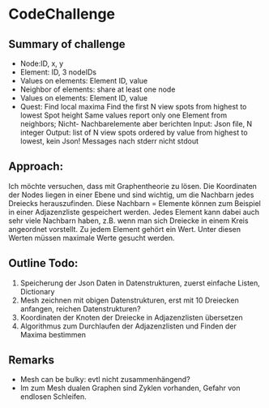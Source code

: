# CodeChallenge

## Summary of challenge
- Node:ID, x, y
- Element: ID, 3 nodeIDs
- Values on elements: Element ID, value
- Neighbor of elements: share at least one node
- Values on elements: Element ID, value
- Quest:
Find local maxima
Find the first N view spots from highest to lowest Spot height
Same values report only one Element from neighbors; Nicht- Nachbarelemente aber berichten
Input: Json file, N integer
Output: list of N view spots ordered by value from highest to lowest, kein Json!
Messages nach stderr nicht stdout

## Approach:
Ich möchte versuchen, dass mit Graphentheorie zu lösen. Die Koordinaten der Nodes liegen in einer Ebene und sind wichtig, um die Nachbarn jedes Dreiecks herauszufinden. Diese Nachbarn = Elemente können zum Beispiel in einer Adjazenzliste gespeichert werden. Jedes Element kann dabei auch sehr viele Nachbarn haben, z.B. wenn man sich Dreiecke in einem Kreis angeordnet vorstellt. Zu jedem Element gehört ein Wert. Unter diesen Werten müssen maximale Werte gesucht werden.

## Outline Todo:
1. Speicherung der Json Daten in Datenstrukturen, zuerst einfache Listen, Dictionary
2. Mesh zeichnen mit obigen Datenstrukturen, erst mit 10 Dreiecken anfangen, reichen Datenstrukturen?
3. Koordinaten der Knoten der Dreiecke in Adjazenzlisten übersetzen
4. Algorithmus zum Durchlaufen der Adjazenzlisten und Finden der Maxima bestimmen

## Remarks
- Mesh can be bulky: evtl nicht zusammenhängend?
- Im zum Mesh dualen Graphen sind Zyklen vorhanden, Gefahr von endlosen Schleifen.
